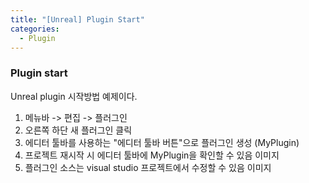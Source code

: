 ```yaml
---
title: "[Unreal] Plugin Start"
categories:
  - Plugin
---
```



### Plugin start
Unreal plugin 시작방법 예제이다.

1. 메뉴바 -> 편집 -> 플러그인
2. 오른쪽 하단 새 플러그인 클릭
3. 에디터 툴바를 사용하는 "에디터 툴바 버튼"으로 플러그인 생성 (MyPlugin)
4. 프로젝트 재시작 시 에디터 툴바에 MyPlugin을 확인할 수 있음
이미지
5. 플러그인 소스는 visual studio 프로젝트에서 수정할 수 있음
이미지





